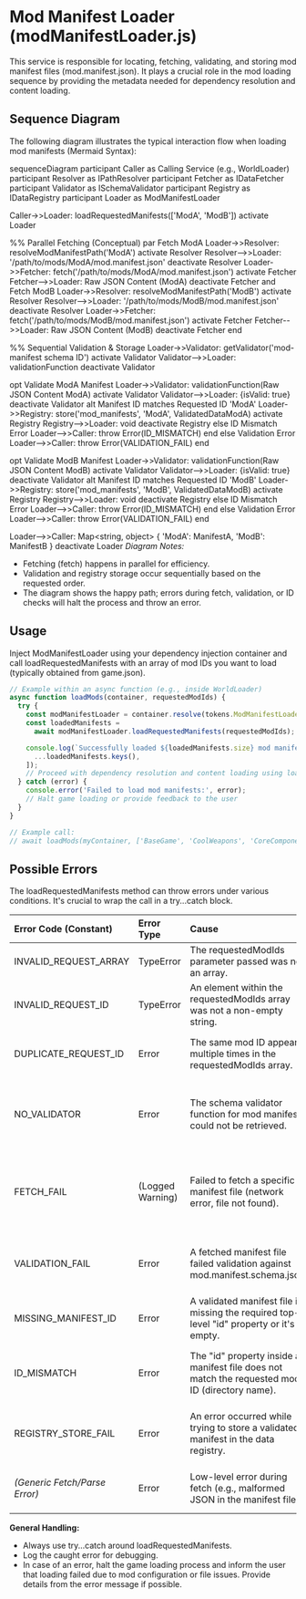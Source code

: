 # Mod Manifest Loader (modManifestLoader.js)

This service is responsible for locating, fetching, validating, and storing mod manifest files (mod.manifest.json). It plays a crucial role in the mod loading sequence by providing the metadata needed for dependency resolution and content loading.

## Sequence Diagram

The following diagram illustrates the typical interaction flow when loading mod manifests (Mermaid Syntax):

sequenceDiagram
participant Caller as Calling Service (e.g., WorldLoader)
participant Resolver as IPathResolver
participant Fetcher as IDataFetcher
participant Validator as ISchemaValidator
participant Registry as IDataRegistry
participant Loader as ModManifestLoader

Caller->>Loader: loadRequestedManifests(['ModA', 'ModB'])
activate Loader

%% Parallel Fetching (Conceptual)
par Fetch ModA
Loader->>Resolver: resolveModManifestPath('ModA')
activate Resolver
Resolver-->>Loader: '/path/to/mods/ModA/mod.manifest.json'
deactivate Resolver
Loader->>Fetcher: fetch('/path/to/mods/ModA/mod.manifest.json')
activate Fetcher
Fetcher-->>Loader: Raw JSON Content (ModA)
deactivate Fetcher
and Fetch ModB
Loader->>Resolver: resolveModManifestPath('ModB')
activate Resolver
Resolver-->>Loader: '/path/to/mods/ModB/mod.manifest.json'
deactivate Resolver
Loader->>Fetcher: fetch('/path/to/mods/ModB/mod.manifest.json')
activate Fetcher
Fetcher-->>Loader: Raw JSON Content (ModB)
deactivate Fetcher
end

%% Sequential Validation & Storage
Loader->>Validator: getValidator('mod-manifest schema ID')
activate Validator
Validator-->>Loader: validationFunction
deactivate Validator

opt Validate ModA Manifest
Loader->>Validator: validationFunction(Raw JSON Content ModA)
activate Validator
Validator-->>Loader: {isValid: true}
deactivate Validator
alt Manifest ID matches Requested ID 'ModA'
Loader->>Registry: store('mod_manifests', 'ModA', ValidatedDataModA)
activate Registry
Registry-->>Loader: void
deactivate Registry
else ID Mismatch Error
Loader-->>Caller: throw Error(ID_MISMATCH)
end
else Validation Error
Loader-->>Caller: throw Error(VALIDATION_FAIL)
end

opt Validate ModB Manifest
Loader->>Validator: validationFunction(Raw JSON Content ModB)
activate Validator
Validator-->>Loader: {isValid: true}
deactivate Validator
alt Manifest ID matches Requested ID 'ModB'
Loader->>Registry: store('mod_manifests', 'ModB', ValidatedDataModB)
activate Registry
Registry-->>Loader: void
deactivate Registry
else ID Mismatch Error
Loader-->>Caller: throw Error(ID_MISMATCH)
end
else Validation Error
Loader-->>Caller: throw Error(VALIDATION_FAIL)
end

Loader-->>Caller: Map<string, object> { 'ModA': ManifestA, 'ModB': ManifestB }
deactivate Loader
_Diagram Notes:_

- Fetching (fetch) happens in parallel for efficiency.
- Validation and registry storage occur sequentially based on the requested order.
- The diagram shows the happy path; errors during fetch, validation, or ID checks will halt the process and throw an error.

## Usage

Inject ModManifestLoader using your dependency injection container and call loadRequestedManifests with an array of mod IDs you want to load (typically obtained from game.json).

```javascript
// Example within an async function (e.g., inside WorldLoader)
async function loadMods(container, requestedModIds) {
  try {
    const modManifestLoader = container.resolve(tokens.ModManifestLoader); // Assuming DI tokens
    const loadedManifests =
      await modManifestLoader.loadRequestedManifests(requestedModIds);

    console.log(`Successfully loaded ${loadedManifests.size} mod manifests:`, [
      ...loadedManifests.keys(),
    ]);
    // Proceed with dependency resolution and content loading using loadedManifests...
  } catch (error) {
    console.error('Failed to load mod manifests:', error);
    // Halt game loading or provide feedback to the user
  }
}

// Example call:
// await loadMods(myContainer, ['BaseGame', 'CoolWeapons', 'CoreComponents']);
```

## Possible Errors

The loadRequestedManifests method can throw errors under various conditions. It's crucial to wrap the call in a try...catch block.

| Error Code (Constant)         | Error Type       | Cause                                                                                          | How to Handle / Prevent                                                                                                                                   |
| :---------------------------- | :--------------- | :--------------------------------------------------------------------------------------------- | :-------------------------------------------------------------------------------------------------------------------------------------------------------- |
| INVALID_REQUEST_ARRAY         | TypeError        | The requestedModIds parameter passed was not an array.                                         | Ensure the input is always an array (e.g., derived correctly from game.json).                                                                             |
| INVALID_REQUEST_ID            | TypeError        | An element within the requestedModIds array was not a non-empty string.                        | Validate the mod IDs in game.json before passing them. Ensure they are strings.                                                                           |
| DUPLICATE_REQUEST_ID          | Error            | The same mod ID appears multiple times in the requestedModIds array.                           | Ensure the mod list in game.json contains unique IDs. Validate the list after loading it.                                                                 |
| NO_VALIDATOR                  | Error            | The schema validator function for mod manifests could not be retrieved.                        | Ensure the mod.manifest.schema.json is correctly configured in StaticConfiguration and that SchemaLoader ran successfully beforehand.                     |
| FETCH_FAIL                    | (Logged Warning) | Failed to fetch a specific manifest file (network error, file not found).                      | Check file paths, network connectivity, and web server configuration. The loader logs a warning and skips the mod, but won't throw _unless_ no mods load. |
| VALIDATION_FAIL               | Error            | A fetched manifest file failed validation against mod.manifest.schema.json.                    | Correct the invalid mod.manifest.json file according to the schema requirements and logged error details.                                                 |
| MISSING_MANIFEST_ID           | Error            | A validated manifest file is missing the required top-level "id" property or it's empty.       | Ensure the mod.manifest.json file includes a valid, non-empty "id" string property.                                                                       |
| ID_MISMATCH                   | Error            | The "id" property inside a manifest file does not match the requested mod ID (directory name). | Ensure the "id" field within mod.manifest.json exactly matches the mod's directory name used in game.json.                                                |
| REGISTRY_STORE_FAIL           | Error            | An error occurred while trying to store a validated manifest in the data registry.             | Check the IDataRegistry implementation for issues (e.g., memory limits, incorrect method implementation).                                                 |
| _(Generic Fetch/Parse Error)_ | Error            | Low-level error during fetch (e.g., malformed JSON in the manifest file).                      | Check the manifest file for valid JSON syntax. Check network logs for fetch issues.                                                                       |

**General Handling:**

- Always use try...catch around loadRequestedManifests.
- Log the caught error for debugging.
- In case of an error, halt the game loading process and inform the user that loading failed due to mod configuration or file issues. Provide details from the error message if possible.
